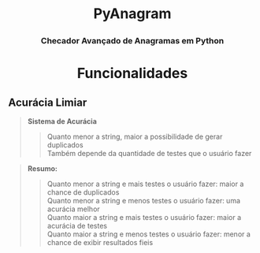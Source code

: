# <p align=center> PyAnagram </p>
### <p align=center> Checador Avançado de Anagramas em Python </p>

# <p align=center> Funcionalidades </p>

## Acurácia Limiar
> **Sistema de Acurácia** <br>
>> Quanto menor a string, maior a possibilidade de gerar duplicados <br>
>> Também depende da quantidade de testes que o usuário fazer <br>

> **Resumo:**  <br>
>> Quanto menor a string e mais testes o usuário fazer: maior a chance de duplicados <br>
>> Quanto menor a string e menos testes o usuário fazer: uma acurácia melhor <br>
>> Quanto maior a string e mais testes o usuário fazer: maior a acurácia de testes <br>
>> Quanto maior a string e menos testes o usuário fazer: menor a chance de exibir resultados fieis <br>


